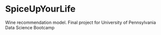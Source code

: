 # SpiceUpYourLife
Wine recommendation model. Final project for University of Pennsylvania Data Science Bootcamp
